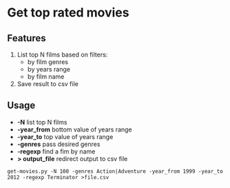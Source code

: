 # Get top rated movies
## Features
1. List top N films based on filters:
   - by film genres
   - by years range
   - by film name
2. Save result to csv file
## Usage
- **-N**                          list top N films
- **-year_from**                   bottom value of years range
- **-year_to**                     top value of years range
- **-genres**                      pass desired genres
- **-regexp**                      find a fim by name
- **> output_file**                redirect output to csv file

``` commandline
get-movies.py -N 100 -genres Action|Adventure -year_from 1999 -year_to 2012 -regexp Terminator >file.csv
```
